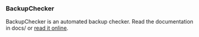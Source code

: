 ### BackupChecker 

BackupChecker is an automated backup checker. Read the documentation in docs/
or [read it online](https://backupchecker.readthedocs.org/en/latest/).


